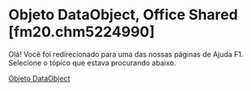 
# Objeto DataObject, Office Shared [fm20.chm5224990]

Olá! Você foi redirecionado para uma das nossas páginas de Ajuda F1. Selecione o tópico que estava procurando abaixo.

[Objeto DataObject](http://msdn.microsoft.com/library/96ad2ab2-3e9b-2d7e-9502-a881e5dd8354%28Office.15%29.aspx)
